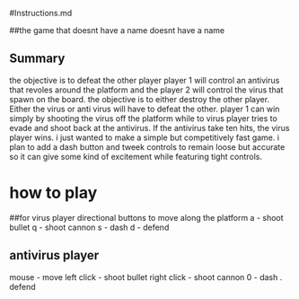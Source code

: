  
#Instructions.md

 ##the game that doesnt have a name doesnt have a name

 ## Summary
 the objective is to defeat the other player
 player 1 will control an antivirus that revoles around the platform and the player 2 will control the virus that spawn on the board. the objective is to either destroy the other player. Either the virus or anti virus will have to defeat the other.
 player 1 can win simply by shooting the virus off the platform while to virus player tries to evade and shoot back at the antivirus. If the antivirus take ten hits, the virus player wins.
 i just wanted to make a simple but competitively fast game. i plan to add a dash button and tweek controls to remain loose but accurate so it can give some kind of excitement while featuring tight controls.


 # how to play
 ##for virus player 
 directional buttons to move along the platform 
 a - shoot bullet
 q - shoot cannon
 s - dash
 d - defend

## antivirus player
mouse - move
left click - shoot bullet
right click - shoot cannon
0 - dash
. defend


 